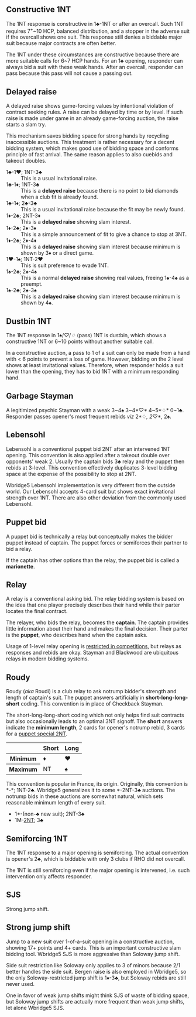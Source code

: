 Constructive 1NT
----------------
The 1NT response is constructive in 1♣-1NT or after an overcall.  Such 1NT
requires 7<sup>+</sup>~10 HCP, balanced distribution, and a stopper in the
adverse suit if the overcall shows one suit.  This response still denies a
biddable major suit because major contracts are often better.

The 1NT under these circumstances are constructive because there are more
suitable calls for 6~7 HCP hands.  For an 1♣ opening, responder can always bid a
suit with these weak hands.  After an overcall, responder can pass because this
pass will not cause a passing out.

Delayed raise
-------------
A delayed raise shows game-forcing values by intentional violation of contract
seeking rules.  A raise can be delayed by time or by level.  If such raise is
made under game in an already game-forcing auction, the raise starts a slam
try.

This mechanism saves bidding space for strong hands by recycling inaccessible
auctions.  This treatment is rather necessary for a decent bidding system,
which makes good use of bidding space and conforms principle of fast arrival.
The same reason applies to also cuebids and takeout doubles.

<dl>
  <dt>1♣-1♥; 1NT-3♣</dt>
  <dd>This is a usual invitational raise.</dd>

  <dt>1♣-1♦; 1NT-3♣</dt>
  <dd>This is a <strong>delayed raise</strong> because there is no point to bid diamonds when a club fit is already found.</dd>

  <dt>1♣-1♦; 2♣-3♣</dt>
  <dd>This is a usual invitational raise because the fit may be newly found.</dd>

  <dt>1♦-2♣; 2NT-3♦</dt>
  <dd>This is a <strong>delayed raise</strong> showing slam interest.</dd>

  <dt>1♦-2♣; 2♦-3♦</dt>
  <dd>This is a simple announcement of fit to give a chance to stop at 3NT.</dd>

  <dt>1♦-2♣; 2♦-4♦</dt>
  <dd>This is a <strong>delayed raise</strong> showing slam interest because minimum is shown by 3♦ or a direct game.</dd>

  <dt>1♥-1♠; 1NT-2♥</dt>
  <dd>This is suit preference to evade 1NT.</dd>

  <dt>1♠-2♣; 2♠-4♠</dt>
  <dd>This is a normal <strong>delayed raise</strong> showing real values, freeing 1♠-4♠ as a preempt.</dd>

  <dt>1♠-2♣; 2♠-3♠</dt>
  <dd>This is a <strong>delayed raise</strong> showing slam interest because minimum is shown by 4♠.</dd>
</dl>

Dustbin 1NT
-----------
The 1NT response in 1♠/*♡*/*♢* (pass) 1NT is dustbin, which shows a
constructive 1NT or 6~10 points without another suitable call.

In a constructive auction, a pass to 1 of a suit can only be made from a hand
with < 6 points to prevent a loss of game.  However, bidding on the 2 level
shows at least invitational values.  Therefore, when responder holds a suit
lower than the opening, they has to bid 1NT with a minimum responding hand.

Garbage Stayman
---------------
A legitimized psychic Stayman with a weak 3~4♠ 3~4*♡* 4~5*♢* 0~1♣.  Responder
passes opener's most frequent rebids *viz* 2*♢*, 2*♡*, 2♠.

Lebensohl
---------
Lebensohl is a conventional puppet bid 2NT after an intervened 1NT opening.
This convention is also applied after a takeout double over opponents' weak 2.
Usually the captain bids 3♣ relay and the puppet then rebids at 3-level.
This convention effectively duplicates 3-level bidding space at the expense of
the possibility to stop at 2NT.

Wbridge5 Lebensohl implementation is very different from the outside world.
Our Lebensohl accepts 4-card suit but shows exact invitational strength over
1NT.  There are also other deviation from the commonly used Lebensohl.

Puppet bid
----------
A puppet bid is technically a relay but conceptually makes the bidder puppet
instead of captain.  The puppet forces or semiforces their partner to bid a
relay.

If the captain has other options than the relay, the puppet bid is called a
**marionette**.

Relay
-----
A relay is a conventional asking bid.  The relay bidding system is based on
the idea that one player precisely describes their hand while their parter
locates the final contract.

The relayer, who bids the relay, becomes the **captain**.  The captain provides
little information about their hand and makes the final decision.  Their parter
is the **puppet**, who describes hand when the captain asks.

Usage of 1-level relay opening is [restricted in competitions][wbf], but relays
as responses and rebids are okay.  Stayman and Blackwood are ubiquitous relays
in modern bidding systems.

[wbf]: http://www.worldbridge.org/rules-regulations/competitions/systems/

Roudy
-----
Roudy (*aka* Roudi) is a club relay to ask notrump bidder's strength and length
of captain's suit.  The puppet answers artificially in
**short-long-long-short** coding.  This convention is in place of Checkback
Stayman.

The short-long-long-short coding which not only helps find suit contracts but
also occasionally leads to an optimal 3NT signoff.  The **short** answers
indicate the **minimum length**, 2 cards for opener's notrump rebid, 3 cards
for a [puppet special 2NT][s2n].

[s2n]: constructive/major/#puppet-special-2nt

<table>
<thead>
<tr><th></th><th>Short</th><th>Long</th></tr>
</thead>
<tbody class="center">
<tr><th>Minimum</th><td>♦</td><td>♥</td></tr>
<tr><th>Maximum</th><td>NT</td><td>♠</td></tr>
</tbody>
</table>

This convention is popular in France, its origin.  Originally, this convention
is \*-\*; 1NT-2♣.  Wbridge5 generalizes it to some \*-2NT-3♣ auctions.  The
notrump bids in these auctions are somewhat natural, which sets reasonable
minimum length of every suit.

* 1\*-(non-♣ new suit); 2NT-3♣
* 1M-<a title="Puppet special 2NT" href="constructive/major/#puppet-special-2nt">2NT</a>; 3♣

Semiforcing 1NT
---------------
The 1NT response to a major opening is semiforcing.  The actual convention is
opener's 2♣, which is biddable with only 3 clubs if RHO did not overcall.

The 1NT is still semiforcing even if the major opening is intervened, i.e. such
intervention only affects responder.

SJS
---
Strong jump shift.

Strong jump shift
-----------------
Jump to a new suit over 1-of-a-suit opening in a constructive auction, showing
17+ points and 4+ cards.  This is an important constructive slam bidding tool.
Wbridge5 SJS is more aggressive than Soloway jump shift.

Side suit restriction like Soloway only applies to 3 of minors because 2/1
better handles the side suit.  Bergen raise is also employed in Wbridge5, so
the only Soloway-restricted jump shift is 1♦-3♣, but Soloway rebids are still
never used.

One in favor of weak jump shifts might think SJS of waste of bidding space, but
Soloway jump shifts are actually more frequent than weak jump shifts, let alone
Wbridge5 SJS.

<script src="js/glossary.js"></script>
